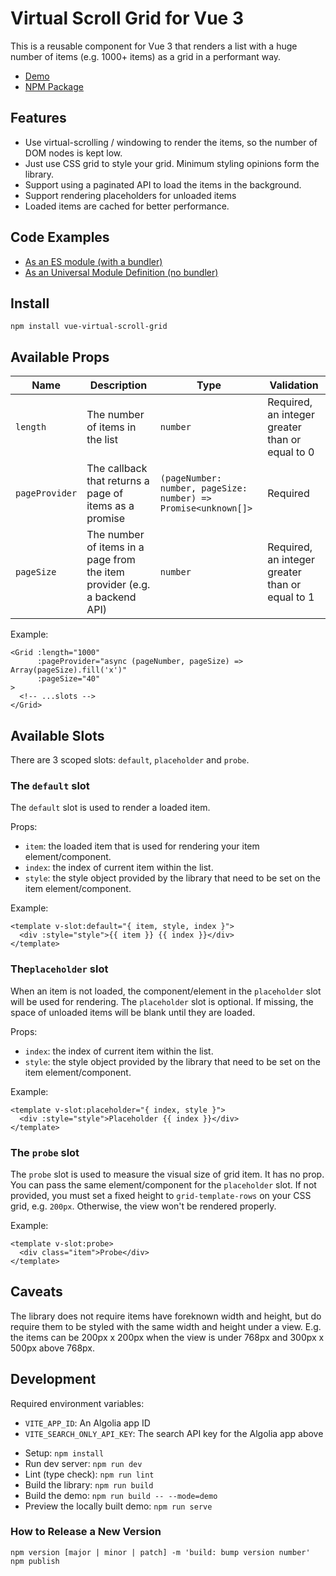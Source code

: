 # Virtual Scroll Grid for Vue 3

This is a reusable component for Vue 3 that renders a list with a huge number of
items (e.g. 1000+ items) as a grid in a performant way.

* [Demo][demo]
* [NPM Package][npm]

## Features

- Use virtual-scrolling / windowing to render the items, so the number of DOM
  nodes is kept low.
- Just use CSS grid to style your grid. Minimum styling opinions form the
  library.
- Support using a paginated API to load the items in the background.
- Support rendering placeholders for unloaded items
- Loaded items are cached for better performance.

## Code Examples

* [As an ES module (with a bundler)][esm]
* [As an Universal Module Definition (no bundler)][umd]

## Install

```shell
npm install vue-virtual-scroll-grid
```

## Available Props

| Name           | Description                                                               | Type                                                           | Validation                                      |
|----------------|---------------------------------------------------------------------------|----------------------------------------------------------------|-------------------------------------------------|
| `length`       | The number of items in the list                                           | `number`                                                       | Required, an integer greater than or equal to 0 |
| `pageProvider` | The callback that returns a page of items as a promise                    | `(pageNumber: number, pageSize: number) => Promise<unknown[]>` | Required                                        |
| `pageSize`     | The number of items in a page from the item provider (e.g. a backend API) | `number`                                                       | Required, an integer greater than or equal to 1 |

Example:

```vue
<Grid :length="1000"
      :pageProvider="async (pageNumber, pageSize) => Array(pageSize).fill('x')"
      :pageSize="40"
>
  <!-- ...slots -->
</Grid>
```

## Available Slots

There are 3 scoped slots: `default`, `placeholder` and `probe`.

### The `default` slot

The `default` slot is used to render a loaded item.

Props:

- `item`: the loaded item that is used for rendering your item
  element/component.
- `index`: the index of current item within the list.
- `style`: the style object provided by the library that need to be set on the
  item element/component.

Example:

```vue
<template v-slot:default="{ item, style, index }">
  <div :style="style">{{ item }} {{ index }}</div>
</template>
```

### The`placeholder` slot

When an item is not loaded, the component/element in the `placeholder` slot will
be used for rendering. The `placeholder` slot is optional. If missing, the space
of unloaded items will be blank until they are loaded.

Props:

- `index`: the index of current item within the list.
- `style`: the style object provided by the library that need to be set on the
  item element/component.

Example:

```vue
<template v-slot:placeholder="{ index, style }">
  <div :style="style">Placeholder {{ index }}</div>
</template>
```

### The `probe` slot

The `probe` slot is used to measure the visual size of grid item. It has no
prop. You can pass the same element/component for the
`placeholder` slot. If not provided, you must set a fixed height
to `grid-template-rows` on your CSS grid, e.g. `200px`. Otherwise, the view
won't be rendered properly.

Example:

```vue
<template v-slot:probe>
  <div class="item">Probe</div>
</template>
```

## Caveats

The library does not require items have foreknown width and height, but do
require them to be styled with the same width and height under a view. E.g. the
items can be 200px x 200px when the view is under 768px and 300px x 500px above
768px.

## Development

Required environment variables:

* `VITE_APP_ID`: An Algolia app ID
* `VITE_SEARCH_ONLY_API_KEY`: The search API key for the Algolia app above


- Setup: `npm install`
- Run dev server: `npm run dev `
- Lint (type check): `npm run lint `
- Build the library: `npm run build `
- Build the demo: `npm run build -- --mode=demo `
- Preview the locally built demo: `npm run serve `

### How to Release a New Version

```shell
npm version [major | minor | patch] -m 'build: bump version number'
npm publish
```

[demo]: https://grid.kiwiberry.nz/
[npm]: https://www.npmjs.com/package/vue-virtual-scroll-grid
[esm]: https://codesandbox.io/s/vue-virtual-scroll-grid-esm-vt27c?file=/App.vue
[umd]: https://codesandbox.io/s/vue-virtual-scroll-grid-umd-k14w5?file=/index.html
